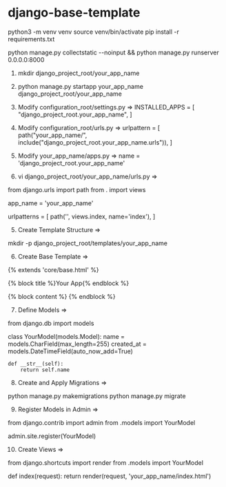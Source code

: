 # django-base-template

python3 -m venv venv
source venv/bin/activate
pip install -r requirements.txt

python manage.py collectstatic --noinput && python manage.py runserver 0.0.0.0:8000


1. mkdir django_project_root/your_app_name
2. python manage.py startapp your_app_name django_project_root/your_app_name

3. Modify configuration_root/settings.py => INSTALLED_APPS  = [
    "django_project_root.your_app_name",
]

3. Modify configuration_root/urls.py => urlpattern  = [
    path("your_app_name/", include("django_project_root.your_app_name.urls")),
]

4. Modify your_app_name/apps.py => 
name = 'django_project_root.your_app_name'

4. vi django_project_root/your_app_name/urls.py => 

from django.urls import path
from . import views

app_name = 'your_app_name'

urlpatterns = [
    path('', views.index, name='index'),
]

5. Create Template Structure => 

mkdir -p django_project_root/templates/your_app_name

6. Create Base Template =>

{% extends 'core/base.html' %}

{% block title %}Your App{% endblock %}

{% block content %}
    <!-- Your content here -->
{% endblock %}

7. Define Models =>

from django.db import models

class YourModel(models.Model):
    name = models.CharField(max_length=255)
    created_at = models.DateTimeField(auto_now_add=True)
    
    def __str__(self):
        return self.name

8. Create and Apply Migrations =>

python manage.py makemigrations
python manage.py migrate

9. Register Models in Admin =>


from django.contrib import admin
from .models import YourModel

admin.site.register(YourModel)

10. Create Views =>

from django.shortcuts import render
from .models import YourModel

def index(request):
    return render(request, 'your_app_name/index.html')


